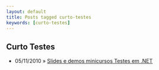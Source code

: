 ```yaml
---
layout: default
title: Posts tagged curto-testes
keywords: [curto-testes]
---
```

<h2 class="category">Curto Testes</h2>
<ul class="posts">
<li>
<p>
<span class="date">05/11/2010</span> &raquo;
<a href="/blog/slides-e-demos-minicursos-testes-em-net">Slides e demos minicursos Testes em .NET</a>
</p>
</li>
</ul>
